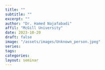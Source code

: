 ```yaml
---
title: ""
subtitle: ""
excerpt: ""
author: "Dr. Hamed Najafabadi"
affil: "McGill University"
date: 2023-10-20
draft: false
image: "/assets/images/Unknown_person.jpeg"
series:
tags:
categories:
layout: seminar
---
```

